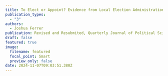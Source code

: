 ```yaml
---
title: To Elect or Appoint? Evidence from Local Election Administration
publication_types:
  - "3"
authors:
  - Joshua Ferrer
publication: Revised and Resubmited, Quarterly Journal of Political Science
draft: false
featured: true
image:
  filename: featured
  focal_point: Smart
  preview_only: false
date: 2024-11-07T09:03:51.380Z
---
```

